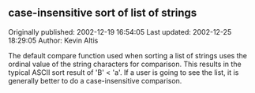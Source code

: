 ## case-insensitive sort of list of strings 
Originally published: 2002-12-19 16:54:05 
Last updated: 2002-12-25 18:29:05 
Author: Kevin Altis 
 
The default compare function used when sorting a list of strings uses the ordinal value of the string characters for comparison. This results in the typical ASCII sort result of 'B' < 'a'. If a user is going to see the list, it is generally better to do a case-insensitive comparison.